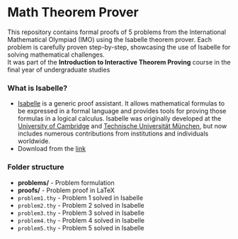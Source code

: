 # Math Theorem Prover 

This repository contains formal proofs of 5 problems from the International Mathematical Olympiad (IMO) 
using the Isabelle theorem prover. Each problem is carefully proven step-by-step, 
showcasing the use of Isabelle for solving mathematical challenges.  
It was part of the **Introduction to Interactive Theorem Proving** course in the final year of undergraduate studies


### What is Isabelle?  
- [Isabelle](https://isabelle.in.tum.de/) is a generic proof assistant. 
It allows mathematical formulas to be expressed in a formal language 
and provides tools for proving those formulas in a logical calculus. 
Isabelle was originally developed at the [University of Cambridge](https://www.cl.cam.ac.uk/research/hvg/Isabelle/Cambridge/) 
and [Technische Universität München](https://www21.in.tum.de/), but now includes numerous contributions from institutions and individuals worldwide.  
- Download from the [link](https://isabelle.in.tum.de/installation.html)  


### Folder structure
- **problems/** - Problem formulation
- **proofs/** - Problem proof in LaTeX
- `problem1.thy` - Problem 1 solved in Isabelle
- `problem2.thy` - Problem 2 solved in Isabelle
- `problem3.thy` - Problem 3 solved in Isabelle
- `problem4.thy` - Problem 4 solved in Isabelle
- `problem5.thy` - Problem 5 solved in Isabelle